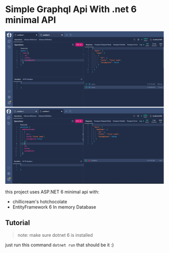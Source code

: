 # Simple Graphql Api With .net 6 minimal API

![query](img/query.png)
![mut](img/mut.png)

this project uses ASP.NET 6 minimal api with:
- chillicream's hotchocolate
- EntityFramework 6 In memory Database


 
## Tutorial

> note: make sure dotnet 6 is installed 

just run this command `dotnet run`
that should be it :)